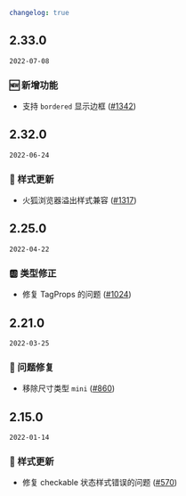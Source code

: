 ```yaml
changelog: true
```

## 2.33.0

`2022-07-08`

### 🆕 新增功能

- 支持 `bordered` 显示边框 ([#1342](https://github.com/arco-design/arco-design-vue/pull/1342))


## 2.32.0

`2022-06-24`

### 💅 样式更新

- 火狐浏览器溢出样式兼容 ([#1317](https://github.com/arco-design/arco-design-vue/pull/1317))


## 2.25.0

`2022-04-22`

### 🆎 类型修正

- 修复 TagProps 的问题 ([#1024](https://github.com/arco-design/arco-design-vue/pull/1024))


## 2.21.0

`2022-03-25`

### 🐛 问题修复

- 移除尺寸类型 `mini` ([#860](https://github.com/arco-design/arco-design-vue/pull/860))


## 2.15.0

`2022-01-14`

### 💅 样式更新

- 修复 checkable 状态样式错误的问题 ([#570](https://github.com/arco-design/arco-design-vue/pull/570))

